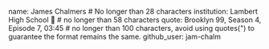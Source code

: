 name: James Chalmers # No longer than 28 characters
institution: Lambert High School 🚩 # no longer than 58 characters
quote: Brooklyn 99, Season 4, Episode 7, 03:45 # no longer than 100 characters, avoid using quotes(") to guarantee the format remains the same.
github_user: jam-chalm
